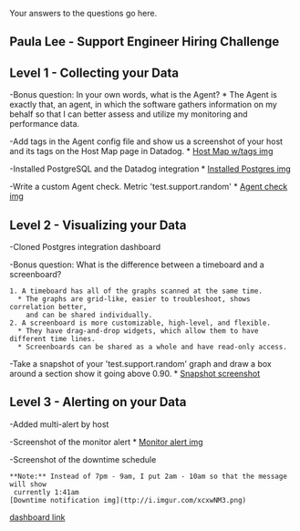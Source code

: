 Your answers to the questions go here.

## Paula Lee - Support Engineer Hiring Challenge

## Level 1 - Collecting your Data
  -Bonus question: In your own words, what is the Agent?
    * The Agent is exactly that, an agent, in which the software gathers
     information on my behalf so that I can better assess and utilize my
     monitoring and performance data.

  -Add tags in the Agent config file and show us a screenshot
   of your host and its tags on the Host Map page in Datadog.
    * [Host Map w/tags img](http://imgur.com/a/DuKT1)

  -Installed PostgreSQL and the Datadog integration
    * [Installed Postgres img](http://i.imgur.com/3gV4ldj.png)

  -Write a custom Agent check. Metric 'test.support.random'
    * [Agent check img](http://i.imgur.com/K6L9wqW.png)

## Level 2 - Visualizing your Data
  -Cloned Postgres integration dashboard

  -Bonus question: What is the difference between a timeboard and a screenboard?

    1. A timeboard has all of the graphs scanned at the same time.
      * The graphs are grid-like, easier to troubleshoot, shows correlation better,  
        and can be shared individually.
    2. A screenboard is more customizable, high-level, and flexible.
      * They have drag-and-drop widgets, which allow them to have different time lines.
      * Screenboards can be shared as a whole and have read-only access.

  -Take a snapshot of your 'test.support.random' graph and draw a box around a section
   show it going above 0.90.
    * [Snapshot screenshot](http://i.imgur.com/CJLt0XA.png)

## Level 3 - Alerting on your Data
  -Added multi-alert by host

  -Screenshot of the monitor alert
    * [Monitor alert img](http://i.imgur.com/dJ90hkZ.png)

  -Screenshot of the downtime schedule

    **Note:** Instead of 7pm - 9am, I put 2am - 10am so that the message will show
     currently 1:41am
    [Downtime notification img](ttp://i.imgur.com/xcxwNM3.png)

[dashboard link](https://app.datadoghq.com/graph/embed?token=509c61ab2ff4a860e96df1739bc636897e2003d214acdab6f86a3dd0b8a66b32&height=300&width=600&legend=false)
